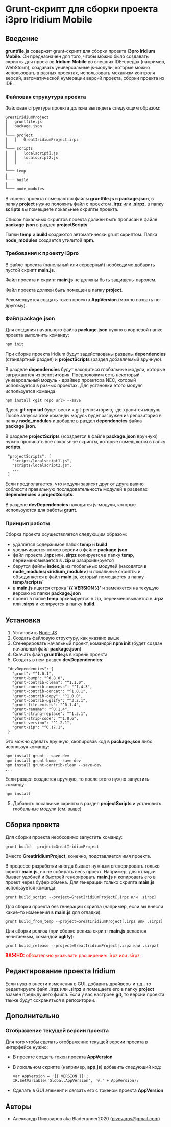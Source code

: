 # Grunt-скрипт для сборки проекта i3pro Iridium Mobile

## Введение

**gruntfile.js** содержит grunt-скрипт для сборки проекта **i3pro Iridium Mobile**. Он предназначен для того, чтобы можно
было создавать скрипты для проектов **Iridium Mobile** во внешних IDE-средах (например, WebStorm), создавать универсальные
js-модули, которые можно использовать в разных проектах, использовать механизм контроля версий, автоматической нумерации
версий проекта, сборки проекта из IDE.

### Файловая струкутура проекта

Файловая структура проекта должна выглядеть следующим образом:

```
GreatIridiumProject
│   gruntfile.js
│   package.json
│
└─── project
│   │   GreatIridiumProject.irpz
│
└─── scripts
│   │   localscript1.js
│   │   localscript2.js
│   │   ...
│
└─── temp
│
└─── build
│
└─── node_modules

```

В корень проекта помещаются файлы **gruntfile.js** и **package.json**, в папку **project** нужно положить файл с проектом **.irpz** или
**.sirpz**, в папку **scripts** вы помещаете локальные скрипты проекта.

Список локальных скриптов проекта должен быть прописан в файле **package.json** в раздел **projectScripts**.

Папки **temp** и **build** создаются автоматически grunt скриптом. Папка **node_modules** создается утилитой **npm**.

### Требования к проекту i3pro

В файле проекта (панельный или серверный) необходимо добавить пустой скрипт **main.js**.

Файл проекта и скрипт **main.js** не должны быть защищены паролем.

Файл проекта должен быть помещен в папку **project**.

Рекомендуется создать токен проекта **AppVersion** (можно назвать по-другому).


### Файл package.json

Для создания начального файла **package.json** нужно в корневой папке проекта выполнить команду:

```
npm init
```

При сборке проекта Iridium будут задействованы разделы **dependencies** (стандартный раздел) и **projectScripts**
(раздел добавляемый вручную).

В разделе **dependencies** будут находиться глобальные модули, которые загружаются из репозитория. Предположим есть
некоторый универсальный модуль - драйвер проектора NEC, который используется в разных проектах. Для установки этого модуля
используется команда:

 ```
 npm install <git repo url> --save
 ```

Здесь **git repo url** будет вести к git-репозиторию, где хранится модуль. После запуска этой команды модуль будет загружен из
репозитория в папку **node_modules** и добавле в раздел **dependencies** файла **package.json**.

В разделе **projectScripts** ()создается в файле **package.json** вручную) нужно прописать все локальные скрипты, которые
помещаются в папку **scripts**.

 ```
  "projectScripts": [
    "scripts/localscript1.js",
    "scripts/localscript2.js",
    ...
  ]
   ```

Если предполагается, что модули зависят друг от друга важно соблюсти правильную последовательность модулей в разделах
**dependencies** и **projectScripts**.

В разделе **devDependencies** находятся js-модули, которые используются для работы **grunt**.

### Принцип работы

Сборка проекта осуществляется следующим образом:
- удаляется содержимое папок **temp** и **build**
- увеличивается номер версии в файле **package.json**
- файл проекта **.irpz** или **.sirpz** копируется в папку **temp**, переименовывается в **.zip** и разархивируется
- берутся файлы **index.js** из глобальных модулей (находятся в **node_modules/<iridium_module>**) и локальные скрипты и
объединяется в файл **main.js**, который помещается в папку **temp/scripts/**
- в **main.js** ищется строка **'{{ VERSION }}'** и заменяется на текущую версию из папки **package.json**
- проект в папке **temp** архивируется в zip, переименовывается в **.irpz** или **.sirps** и копируется в папку **build**.


## Установка

1. Установить [Node JS](https://nodejs.org/)
2. Создать файловую структуру, как указано выше
3. Сгенерировать начальный проект, командой **npm init** (будет создан начальный файл **package.json**)
4. Скачать файл **gruntfile.js** в корень проекта
4. Создать в нем раздел **devDependencies**:

 ```
  "devDependencies": {
    "grunt": "^1.0.1",
    "grunt-bump": "^0.8.0",
    "grunt-contrib-clean": "^1.1.0",
    "grunt-contrib-compress": "^1.4.3",
    "grunt-contrib-concat": "^1.0.1",
    "grunt-contrib-copy": "^1.0.0",
    "grunt-contrib-uglify": "^3.2.1",
    "grunt-file-exists": "^0.1.4",
    "grunt-rename": "^0.1.4",
    "grunt-string-replace": "^1.3.1",
    "grunt-strip-code": "^1.0.6",
    "grunt-version": "^1.2.1",
    "grunt-zip": "^0.17.1",
  }
   ```
 Это можно сделать вручную, скопировав код в **package.json** либо исопльзуя команду:

 ```
 npm install grunt --save-dev
 npm install grunt-bump --save-dev
 npm install grunt-contrib-clean --save-dev
 ...
 ```

 Если раздел создается вручную, то после этого нужно запустить команду:
  ```
  npm install
  ```

5. Добавить локальные скрипты в раздел **projectScripts** и установить глобальные модули (см. выше)

## Сборка проекта

Для сборки проекта необходимо запустить команду:

  ```
  grunt build --project=GreatIridiumProject
  ```

Вместо **GreatIridiumProject**, конечно, подставляется имя проекта.

В процессе разработки иногда бывает нужным сгенерировать только скрипт **main.js**, но не собирать весь проект. Например,
для отладки бывает удобней и быстрей генерировать **main.js** и копировать его в проект через буфер обмена. Для генерации только
скрипта **main.js** используется команда:

  ```
  grunt build_script --project=GreatIridiumProject[.irpz или .sirpz]
  ```

Для сборки проекта без генерации скрипта (например, если вы внесли какие-то изменения в **main.js** для отладки):

  ```
  grunt build_from_temp --project=GreatIridiumProject[.irpz или .sirpz]
  ```

Для сборки релиза (при сборке релиза скрипт **main.js** делается нечитаемым, командой **uglify**):

  ```
  grunt build_release --project=GreatIridiumProject[.irpz или .sirpz]
  ```

<span style="color:red">**ВАЖНО:** обязательно указывать расширение: .irpz или .sirpz</span>


## Редактирование проекта Iridium

Если нужно внести изменения в GUI, добавить драйверы и т.д., то редактируете файл **.irpz** или **.sirpz** и помещаете
его в папку **project** взамен предыдущего файла. Если у вас настроен **git**, то версии проекта также будут сохраняться в
репозитории.

## Дополнительно

### Отображение текущей версии проекта

Для того чтобы сделать отображение текущей версии проекта в интерфейсе нужно:
- В проекте создать токен проекта **AppVersion**
- В локальном скрипте (например, **app.js**) добавить следующий код:

  ```
  var AppVersion = '{{ VERSION }}';
  IR.SetVariable('Global.AppVersion', 'v.' + AppVersion);
  ```

- Сделать в GUI элемент и связать его с токеном проекта **AppVersion**


## Авторы

* Александр Пивоваров aka Bladerunner2020 ([pivovarov@gmail.com](mailto:pivovarov@gmail.com))
